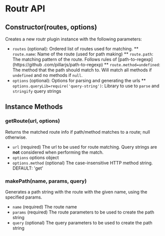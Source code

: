 # Routr API

## Constructor(routes, options)

Creates a new routr plugin instance with the following parameters:

- `routes` (optional): Ordered list of routes used for matching.
  ** `route.name`: Name of the route (used for path making)
  ** `route.path`: The matching pattern of the route. Follows rules of [path-to-regexp](https://github
  .com/pillarjs/path-to-regexp)
  \*\* `route.method=undefined`: The method that the path should match to. Will match all methods if `undefined` and no
  methods
  if `null`.
- `options` (optional): Options for parsing and generating the urls
  \*\* `options.queryLib=require('query-string')`: Library to use to `parse` and `stringify` query strings

## Instance Methods

### getRoute(url, options)

Returns the matched route info if path/method matches to a route; null otherwise.

- `url` (required) The url to be used for route matching. Query strings are **not** considered when performing the match.
- `options` options object
- `options.method` (optional) The case-insensitive HTTP method string. DEFAULT: 'get'

### makePath(name, params, query)

Generates a path string with the route with the given name, using the specified params.

- `name` (required) The route name
- `params` (required) The route parameters to be used to create the path string
- `query` (optional) The query parameters to be used to create the path string
